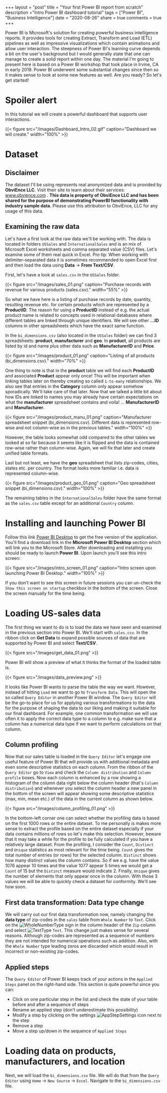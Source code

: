 +++
layout =  "post"
title =  "Your first Power BI report from scratch"
description ="Intro Power BI dashboard tutorial"
tags = ["Power BI", "Business Intelligence"]
date = "2020-08-26"
share = true
comments = true
+++

Power BI is Microsoft's solution for creating powerful business intelligence reports. It provides tools for creating Extract, Transform and Load (ETL) pipelines as well as impressive visualizations which contain animations and allow user interaction. The steepness of Power BI's learning curve depends a bit on the user's background but I would generally state that one can manage to create a solid report within one day. The material I'm going to present here is based on a Power BI workshop that took place in Irvine, CA in early 2019. Power BI underwent some substantial changes since then so it makes sense to look at some new features as well. Are you ready? So let's get started!

# Spoiler alert

In this tutorial we will create a powerful dashboard that supports user interactions.

{{< figure src="/images/Dashboard_Intro_02.gif" caption="Dashboard we will create." width="100%" >}}

# Dataset

## Disclaimer 

The dataset I'll be using represents real anonymized data and is provided by **ObviEnce LLC**. Visit their site to learn about their services: www.obvience.com .
**This data is property of ObviEnce LLC and has been shared for the purpose of demonstrating PowerBI functionality with industry sample data.** Please use this attribution to ObviEnce, LLC for any usage of this data.

## Examining the raw data

Let's have a first look at the raw data we'll be working with. The data is located in folders `USSales` and `InternationalSales` and is an mix of Microsoft Excel worksheets and comma separated value (CSV) files. Let's examine some of them real quick in Excel. Pro tip: When working with delimiter-separated data it is sometimes recommended to open Excel first and then load the data using **Data** -> **From Text/CSV**. 

First, let's have a look at `sales.csv` in the `USSales` folder. 

{{< figure src="/images/sales_01.png" caption="Purchase records with revenue for various products (sales.csv)." width="55%" >}}

So what we have here is a listing of purchase records by date, quantity, resulting revenue etc. for certain products which are represented by a **ProductID**. The reason for using a **ProductID** instead of e.g. the actual product name is related to concepts used in relational databases where different tables are linked through unique identifiers. We will see other **...ID** columns in other spreadsheets which have the exact same function. 

In the `bi_dimensions.csv` (also located in the `USSales` folder) we can find 3 spreadsheets: **product**, **manufacturer** and **geo**. In **product**, all products are listed by id and name plus other data such as **ManufacturerID** and **Price**. 

{{< figure src="/images/product_01.png" caption="Listing of all products (bi_dimensions.csv)." width="70%" >}}

One thing to note is that in the **product** table we will find each **ProductID** and associated **Product** appear only once! This will be important when linking tables later on thereby creating so called `1-to-many` relationships. We also see that entries in the **Category** column only appear somehow sporadically. We'll take care of that later. Now that we talked a little bit about how IDs are linked to names you may already have certain expectations on what the **manufacturer** spreadsheet contains and voila! ... **ManufacturerID** and **Manufacturer**. 

{{< figure src="/images/product_manu_01.png" caption="Manufacturer spreadsheet snippet (bi_dimensions.csv). Different data is represented row-wise and not column-wise as in the previous tables." width="100%" >}}

However, the table looks somewhat odd compared to the other tables we looked at so far because it seems like it is flipped and the data is contained row-wise rather than column-wise. Again, we will fix that later and create unified table formats. 

Last but not least, we have the **geo** spreadsheet that lists zip-codes, cities, states etc. per country. The format looks more familiar i.e. data is represented column-wise. 

{{< figure src="/images/product_geo_01.png" caption="Geo spreadsheet snippet (bi_dimensions.csv)." width="100%" >}}


The remaining tables in the `InternationalSales` folder have the same format as the `sales.csv` table except for an additional `Country` column. 

# Installing and launching Power BI

Follow this link [Power BI Desktop](https://powerbi.microsoft.com/en-us/downloads/) to get the free version of the application. You'll find a download link in the **Microsoft Power BI Desktop** section which will link you to the Microsoft Store. After downloading and installing you should be ready to launch **Power BI**. Upon launch you'll see this intro screen:

{{< figure src="/images/intro_screen_01.png" caption="Intro screen upon launching Power BI Desktop." width="100%" >}}

If you don't want to see this screen in future sessions you can un-check the `Show this screen on startup` checkbox in the bottom of the screen. Close the screen manually for the time being. 

# Loading US-sales data

The first thing we want to do is to load the data we have seen and examined in the previous section into Power BI. We'll start with `sales.csv`. In the ribbon click on **Get Data** to expand possible sources of data that are supported by Power BI and select **Text/CSV**.

{{< figure src="/images/get_data_01.png" >}}

Power BI will show a preview of what it thinks the format of the loaded table is. 

{{< figure src="/images/data_preview.png" >}}

It looks like Power BI wants to parse the table the way we want. However, instead of hitting `Load` we want to go to `Transform Data`. This will open the so called `Query Editor` in another Power BI window. The `Query Editor` will be the go-to place for us for applying various transformations to the data for the purpose of shaping the data to our liking and making it suitable for our final dashboard. For example, one common transformation we will use often it to apply the correct data type to a column to e.g. make sure that a column has a numerical data type if we want to perform calculations on that column. 

## Column profiling

Now that our sales table is loaded in the `Query Editor` let's engage one useful feature of Power BI that will provide us with additional metadata and even some descriptive statistics on each column. From the ribbon of the `Query Editor` go to `View` and check the `Column distribution` and `Column profile` boxes. Now each column is enhanced by a row showing a histogram of the column data right below the column header (that's `Column distribution`) and whenever you select the column header a new panel in the bottom of the screen will appear showing some descriptive statistics (max, min, mean etc.) of the data in the current column as shown below. 

{{< figure src="/images/column_profiling_01.png" >}}

In the bottom-left corner one can select whether the profiling data is based on the first 1000 rows or the entire dataset. To me personally is makes more sense to extract the profile based on the entire dataset especially if your data contains millions of rows so let's make this selection. However, beware that it may take a while for the profile to be fully calculated if you have a relatively large dataset. From the profiling, I consider the  `Count`, `Distinct` and `Unique` statistics as most relevant for the time being. `Count` gives the total number of entries (or rows) for the selected column. `Distinct` shows how many distinct values the column contains. So if we e.g. have the value 1076 appear 10 times and the value 1077 appear 5 times we would get a `Count` of 15 but the `Distinct` measure would indicate 2. Finally, `Unique` gives the number of elements that only appear once in the column. With those 3 values we will be able to quickly check a dataset for conformity. We'll see how soon.

## First data transformation: Data type change

We will carry out our first data transformation now, namely changing the **data type** of zip-codes in the `sales` table from `Whole Number` to `Text`. Click on the ![WholeNumberType](/images/whole_number_sign_01.png) sign in the column header of the `Zip` column and select ![TextType](/images/text_sign_01.png) `Text`. This change just makes sense for several reasons. Although zip-codes are represented as a sequence of numbers they are not intended for numerical operations such as addition. Also, with the `Whole Number` type leading zeros are discarded which would result in incorrect or non-existing zip-codes. 

## Applied steps

The `Query Editor` of Power BI keeps track of your actions in the `Applied Steps` panel on the right-hand side. This section is quite powerful since you can:

* Click on one particular step in the list and check the state of your table before and after a sequence of steps
* Rename an applied step (don't underestimate this possibility)
* Modify a step by clicking on the settings ![AppStepSettings](/images/app_step_settings_01.png) icon next to the step
* Remove a step 
* Move a step up/down in the sequence of `Applied Steps`
  
# Loading data on products, manufacturers, and location

Next, we will load the `bi_dimensions.csv` file. We will do that from the `Query Editor` using `Home` -> `New Source` -> `Excel`. Navigate to the `bi_dimensions.csv` file. 

